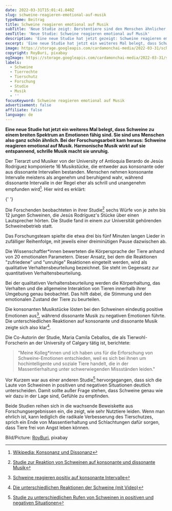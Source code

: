```yaml
---
date: 2022-03-31T15:01:41.040Z
slug: schweine-reagieren-emotional-auf-musik
typeName: Beitrag
title: Schweine reagieren emotional auf Musik
subTitle: 'Neue Studie zeigt: Borstentiere sind den Menschen ähnlicher, als vermutet'
seoTitle: 'Neue Studie: Schweine reagieren emotional auf Musik'
description: 'Eine neue Studie hat jetzt gezeigt: Schweine reagieren emotional auf Musik. Damit wird ein weiteres mal belegt, dass sie zu einem breiten Spektrum an Gefühlen fähig sind.'
excerpt: 'Eine neue Studie hat jetzt ein weiteres Mal belegt, dass Schweine zu einem breiten Spektrum an Emotionen fähig sind. Sie sind uns Menschen also ganz schön ähnlich. Bei der Forschungsarbeit kam heraus: Schweine reagieren emotional auf Musik. Harmonische Musik wirkt auf sie entspannend, schrille Musik macht sie unruhig.'
image: https://storage.googleapis.com/cardamonchai-media/2022-03-31/schweine-reagieren-emotional-auf-musik-jpg-imagine-c8b8a8_a17b66_1024_768/640.webp
copyright: RoyBuri, pixabay
ogImage: https://storage.googleapis.com/cardamonchai-media/2022-03-31/schweine-reagieren-emotional-auf-musik-fb-png-imagine-c8b8a8_a27a66_1200_628/640.webp
labels:
  - Schweine
  - Tierrechte
  - Tierschutz
  - Forschung
  - Studie
  - Musik
  - ''
focusKeyword: Schweine reagieren emotional auf Musik
advertisement: false
affiliate: false
language: de
---
```


**Eine neue Studie hat jetzt ein weiteres Mal belegt, dass Schweine zu einem breiten Spektrum an Emotionen fähig sind. Sie sind uns Menschen also ganz schön ähnlich. Bei der Forschungsarbeit kam heraus: Schweine reagieren emotional auf Musik. Harmonische Musik wirkt auf sie entspannend, schrille Musik macht sie unruhig.**

Der Tierarzt und Musiker von der University of Antioquia Berardo de Jesús Rodríguez komponierte 16 Musikstücke, die entweder aus konsonante oder aus dissonante Intervallen bestanden. Menschen nehmen konsonante Intervalle meistens als angenehm und beruhigend wahr, während dissonante Intervalle in der Regel eher als schrill und unangenehm empfunden wird[^1]. Hier wird es erklärt:

<YouTube id="hPpd95195J8" />{' '}

Die Forschenden beobachteten in ihrer Studie[^2] sechs Würfe von je zehn bis 12 jungen Schweinen, die Jesús Rodríguez's Stücke über einen Lautsprecher hörten. Die Studie fand in einem zur Universität gehörenden Schweinebetrieb statt.

Das Forschungsteam spielte die etwa drei bis fünf Minuten langen Lieder in zufälliger Reihenfolge, mit jeweils einer dreiminütigen Pause dazwischen ab.

Die Wissenschaftler\*innen bewerteten die Körpersprache der Tiere anhand von 20 emotionalen Parametern. Dieser Ansatz, bei dem die Reaktionen "zufriedene" und "unruhige" Reaktionen eingeteilt werden, wird als qualitative Verhaltensbeurteilung bezeichnet. Sie steht im Gegensatz zur quantitativen Verhaltensbeurteilung.

Bei der qualitativen Verhaltensbeurteilung werden die Körperhaltung, das Verhalten und die allgemeine Interaktion von Tieren innerhalb ihrer Umgebung genau beobachtet. Das hilft dabei, die Stimmung und den emotionalen Zustand der Tiere zu beurteilen.

Die konsonanten Musikstücke lösten bei den Schweinen eindeutig positive Emotionen aus[^3], während dissonante Musik zu negativen Emotionen führte. Die unterschiedlichen Reaktionen auf konsonante und dissonante Musik zeigte sich also klar[^4].

Die Co-Autorin der Studie, Maria Camila Ceballos, die als Tierwohl-Forscherin an der University of Calgary tätig ist, berichtete:

> "Meine Kolleg\*innen und ich haben uns für die Erforschung von Schweine-Emotionen entschieden, weil es sich bei ihnen um hochintelligente und soziale Tiere handelt, die in der Massentierhaltung unter schwerwiegenden Missständen leiden."

Vor Kurzem war aus einer anderen Studie[^5] hervorgegangen, dass sich die Laute von Schweinen in positiven und negativen Situationen deutlich unterscheiden. Damit sollte außer Frage stehen, dass Schweine genau wie wir dazu in der Lage sind, Gefühle zu empfinden.

Beide Studien reihen sich in die wachsende Beweiskette aus Forschungsergebnissen ein, die zeigt, wie sehr Nutztiere leiden. Wenn man ehrlich ist, kann lediglich die radikale Verbesserung des Tierschutzes, sprich ein Ende von Massentierhaltung und Schlachtungen dafür sorgen, dass Tiere frei von Angst leben können.

Bild/Picture: [RoyBuri](https://pixabay.com/photos/piglet-sleep-pig-farm-relaxed-3386356/), pixabay

[^1]: [Wikipedia: Konsonanz und Dissonanz](https://de.wikipedia.org/wiki/Konsonanz_und_Dissonanz)
[^2]: [Studie zur Reaktion von Schweinen auf konsonante und dissonante Musik](https://www.nature.com/articles/s41598-022-07300-6.pdf)
[^3]: [Schweine reagieren positiv auf konsonante Intervalle](https://www.nature.com/articles/s41598-022-07300-6#Sec9)
[^4]: [Die unterschiedlichen Reaktionen der Schweine (mit Video)](https://www.science.org/content/article/pigs-people-react-emotionally-music)
[^5]: [Studie zu unterschiedlichen Rufen von Schweinen in positiven und negativen Situationen](https://www.nature.com/articles/s41598-022-07174-8.pdf)
